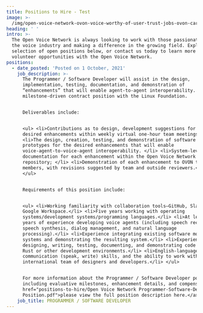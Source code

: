 ```yaml
---
title: Positions to Hire - Test
image: >-
  /img/open-voice-network-ovon-voice-worthy-of-user-trust-jobs-ovon-careers-positions-to-hire.jpg
heading: ' '
intro: >-
  The Open Voice Network is always looking to work with those passionate about
  the voice industry and making a difference in the growing field. Explore our
  selection of open positions below, or contact us today to learn more about
  volunteer opportunities with the Open Voice Network.
positions:
  - date_posted: 'Posted on 1 October, 2021'
    job_description: >-
      The Programmer / Software Developer will assist in the design,
      implementation, testing, documentation, and demonstration of
      “enhancements” that will enable agent-to-agent interoperability. This is a
      milestone-driven contract position with the Linux Foundation.  


      Deliverables include:


      <ul> <li>Contributions as to design, development suggestions for the
      desired enhancements within weekly virtual one-hour team meetings; </li>
      <li>The design, creation, testing, and demonstration of software
      prototypes for the desired enhancements that will enable
      voice-agent-to-voice-agent interoperability. </li> <li>System-level
      documentation for each enhancement within the Open Voice Network GitHub
      repository; </li> <li>Demonstration of each enhancement to OVON team
      members, with revisions suggested by team and outside reviewers.</li>
      </ul>


      Requirements of this position include:  


      <ul> <li>Working familiarity with collaboration tools—GitHub, Slack, Zoom,
      Google Workspace.</li> <li>Five years working with operating
      systems/development systems/programming languages.</li> <li>At least two
      years of experience developing voice agents (including speech recognition,
      speech synthesis, dialog management, and natural language
      processing).</li> <li>Experience integrating existing software modules and
      systems and demonstrating the resulting system.</li> <li>Experience
      designing, writing, testing, documenting, and demonstrating code using
      Rust or other development environments.</li> <li>English-language
      communication (speak, write) skills, and the ability to work with an
      international team of designers and developers.</li> </ul>


      For more information about the Programmer / Software Developer position,
      including evaluative milestones, enhancement details, and compensation, <a
      href="positions-to-hire/Open Voice Network Programmer-Software-Developer
      Position.pdf">please view the full position description here.</a>
    job_title: PROGRAMMER / SOFTWARE DEVELOPER
---
```


